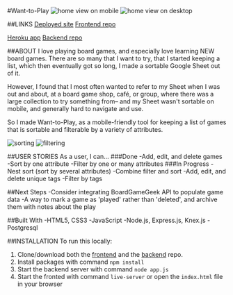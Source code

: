 #Want-to-Play
![home view on mobile]()
![home view on desktop]()

##LINKS
[Deployed site](http://want-to-play.surge.sh/)
[Frontend repo](https://github.com/TalusRocks/want-to-play-fe)

[Heroku app](https://want-to-play.herokuapp.com/games)
[Backend repo](https://github.com/TalusRocks/want-to-play)

##ABOUT
I love playing board games, and especially love learning NEW board games. There are so many that I want to try, that I started keeping a list, which then eventually got so long, I made a sortable Google Sheet out of it.

However, I found that I most often wanted to refer to my Sheet when I was out and about, at a board game shop, café, or group, where there was a large collection to try something from– and my Sheet wasn't sortable on mobile, and generally hard to navigate and use.

So I made Want-to-Play, as a mobile-friendly tool for keeping a list of games that is sortable and filterable by a variety of attributes.

![sorting]()
![filtering]()

##USER STORIES
As a user, I can...
###Done
-Add, edit, and delete games
-Sort by one attribute
-Filter by one or many attributes
###In Progress
-Nest sort (sort by several attributes)
-Combine filter and sort
-Add, edit, and delete unique tags
-Filter by tags

##Next Steps
-Consider integrating BoardGameGeek API to populate game data
-A way to mark a game as 'played' rather than 'deleted', and archive them with notes about the play

##Built With
-HTML5, CSS3
-JavaScript
-Node.js, Express.js, Knex.js
-Postgresql

##INSTALLATION
To run this locally:
1. Clone/download both the [frontend](https://github.com/TalusRocks/want-to-play-fe) and the [backend](https://github.com/TalusRocks/want-to-play) repo.
2. Install packages with command `npm install`
3. Start the backend server with command `node app.js`
4. Start the fronted with command `live-server` or open the `index.html` file in your browser
